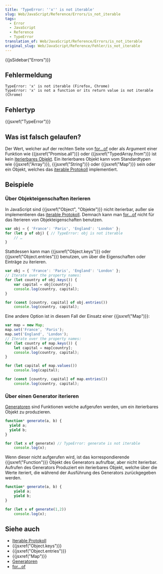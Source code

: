 ```yaml
---
title: 'TypeError: ''x'' is not iterable'
slug: Web/JavaScript/Reference/Errors/is_not_iterable
tags:
  - Error
  - JavaScript
  - Reference
  - TypeError
translation_of: Web/JavaScript/Reference/Errors/is_not_iterable
original_slug: Web/JavaScript/Reference/Fehler/is_not_iterable
---
```

{{jsSidebar("Errors")}}

## Fehlermeldung

    TypeError: 'x' is not iterable (Firefox, Chrome)
    TypeError: 'x' is not a function or its return value is not iterable (Chrome)

## Fehlertyp

{{jsxref("TypeError")}}

## Was ist falsch gelaufen?

Der Wert, welcher auf der rechten Seite von [for…of](/de/docs/Web/JavaScript/Guide/Loops_and_iteration#for...of_statement) oder als Argument einer Funktion wie {{jsxref("Promise.all")}} oder {{jsxref("TypedArray.from")}} ist kein [iterierbares Objekt](/de/docs/Web/JavaScript/Reference/Iteration_protocols). Ein iterierbares Objekt kann vom Standardtypen wie {{jsxref("Array")}}, {{jsxref("String")}} oder {{jsxref("Map")}} sein oder ein Objekt, welches das [iterable Protokoll](/de/docs/Web/JavaScript/Reference/Iteration_protocols#The_iterable_protocol) implementiert.

## Beispiele

### Über Objekteigenschaften iterieren

In JavaScript sind {{jsxref("Object", "Objekte")}} nicht iterierbar, außer sie implementieren das [iterable Protokoll](/de/docs/Web/JavaScript/Reference/Iteration_protocols#The_iterable_protocol). Demnach kann man [for…of](/de/docs/Web/JavaScript/Guide/Loops_and_iteration#for...of_statement) nicht für das Iterieren von Objekteigenschaften benutzen.

```js example-bad
var obj = { 'France': 'Paris', 'England': 'London' };
for (let p of obj) { // TypeError: obj is not iterable
    // …
}
```

Stattdessen kann man {{jsxref("Object.keys")}} oder {{jsxref("Object.entries")}} benutzen, um über die Eigenschaften oder Einträge zu iterieren.

```js example-good
var obj = { 'France': 'Paris', 'England': 'London' };
// Iterate over the property names:
for (let country of obj.keys()) {
    var capital = obj[country];
    console.log(country, capital);
}

for (const [country, capital] of obj.entries())
    console.log(country, capital);
```

Eine andere Option ist in diesem Fall der Einsatz einer {{jsxref("Map")}}:

```js example-good
var map = new Map;
map.set('France', 'Paris');
map.set('England', 'London');
// Iterate over the property names:
for (let country of map.keys()) {
    let capital = map[country];
    console.log(country, capital);
}

for (let capital of map.values())
    console.log(capital);

for (const [country, capital] of map.entries())
    console.log(country, capital);
```

### Über einen Generator iterieren

[Generatoren](/de/docs/Web/JavaScript/Guide/Iterators_and_Generators#Generators) sind Funktionen welche aufgerufen werden, um ein iterierbares Objekt zu produzieren.

```js example-bad
function* generate(a, b) {
  yield a;
  yield b;
}

for (let x of generate) // TypeError: generate is not iterable
    console.log(x);
```

Wenn dieser nicht aufgerufen wird, ist das korrespondierende {{jsxref("Function")}} Objekt des Generators aufrufbar, aber nicht iterierbar. Aufrufen des Generators Produziert ein iterierbares Objekt, welche über die Werte iteriert, die während der Ausführung des Generators zurückgegeben werden.

```js example-good
function* generate(a, b) {
    yield a;
    yield b;
}

for (let x of generate(1,2))
    console.log(x);
```

## Siehe auch

- [Iterable Protokoll](/de/docs/Web/JavaScript/Reference/Iteration_protocols#The_iterable_protocol)
- {{jsxref("Object.keys")}}
- {{jsxref("Object.entries")}}
- {{jsxref("Map")}}
- [Generatoren](/de/docs/Web/JavaScript/Guide/Iterators_and_Generators#Generators)
- [for…of](/de/docs/Web/JavaScript/Guide/Loops_and_iteration#for...of_statement)
